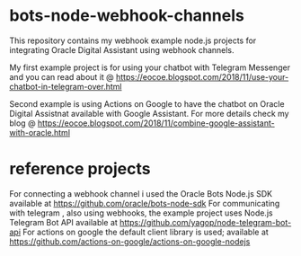 # bots-node-webhook-channels
This repository contains my webhook example node.js projects for integrating Oracle Digital Assistant using webhook channels.

My first example project is for using your chatbot with Telegram Messenger and you can read about it @ https://eocoe.blogspot.com/2018/11/use-your-chatbot-in-telegram-over.html

Second example is using Actions on Google to have the chatbot on Oracle Digital Assistnat available with Google Assistant. For more details check my blog @ https://eocoe.blogspot.com/2018/11/combine-google-assistant-with-oracle.html

# reference projects
For connecting a webhook channel i used the Oracle Bots Node.js SDK available at https://github.com/oracle/bots-node-sdk
For communicating with telegram , also using webhooks, the example project uses Node.js Telegram Bot API available at https://github.com/yagop/node-telegram-bot-api
For actions on google the default client library is used; available at https://github.com/actions-on-google/actions-on-google-nodejs

